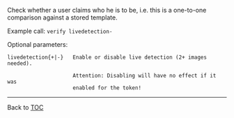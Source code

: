 Check whether a user claims who he is to be, i.e. this is a one-to-one
comparison against a stored template.

Example call: `verify livedetection-`


Optional parameters:

    livedetection{+|-}   Enable or disable live detection (2+ images needed).

                         Attention: Disabling will have no effect if it was
                         enabled for the token!


---

Back to [TOC](./toc.md)